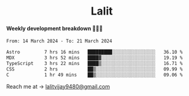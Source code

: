 <h1 align="center">Lalit</h1>

#### Weekly development breakdown 👨🏻‍💻
<!--START_SECTION:waka-->

```txt
From: 14 March 2024 - To: 21 March 2024

Astro         7 hrs 16 mins   █████████░░░░░░░░░░░░░░░░   36.10 %
MDX           3 hrs 52 mins   ████▓░░░░░░░░░░░░░░░░░░░░   19.19 %
TypeScript    3 hrs 22 mins   ████▒░░░░░░░░░░░░░░░░░░░░   16.71 %
CSS           2 hrs           ██▒░░░░░░░░░░░░░░░░░░░░░░   09.99 %
C             1 hr 49 mins    ██▒░░░░░░░░░░░░░░░░░░░░░░   09.06 %
```

<!--END_SECTION:waka-->

Reach me at → lalitvijay9480@gmail.com
